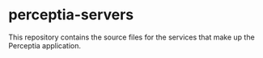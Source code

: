 # perceptia-servers
This repository contains the source files for the services that make up the Perceptia application.
